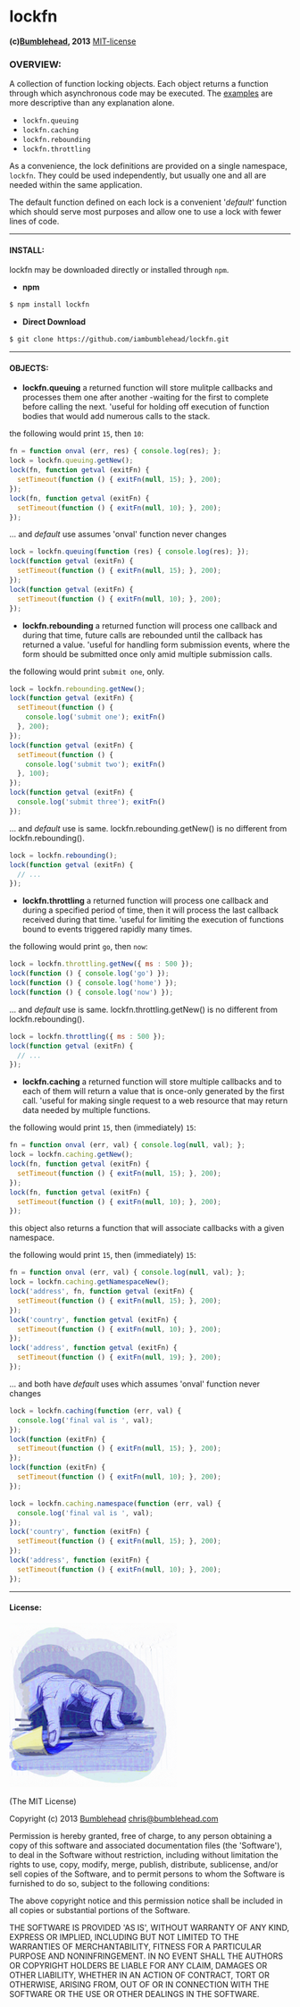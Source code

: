 lockfn
======
**(c)[Bumblehead][0], 2013** [MIT-license](#license)

### OVERVIEW:

A collection of function locking objects. Each object returns a function through which asynchronous code may be executed. The [examples](#objects) are more descriptive than any explanation alone.

 * `lockfn.queuing`
 * `lockfn.caching`
 * `lockfn.rebounding`
 * `lockfn.throttling`

As a convenience, the lock definitions are provided on a single namespace, `lockfn`. They could be used independently, but usually one and all are needed within the same application.

The default function defined on each lock is a convenient '_default_' function which should serve most purposes and allow one to use a lock with fewer lines of code.

[0]: http://www.bumblehead.com                            "bumblehead"

---------------------------------------------------------
#### <a id="install"></a>INSTALL:

lockfn may be downloaded directly or installed through `npm`.

 * **npm**   

 ```bash
 $ npm install lockfn
 ```

 * **Direct Download**
 
 ```bash  
 $ git clone https://github.com/iambumblehead/lockfn.git
 ```

---------------------------------------------------------
#### <a id="objects">OBJECTS:

 - **lockfn.queuing**
   a returned function will store mulitple callbacks and processes them one after another -waiting for the first to complete before calling the next. 'useful for holding off execution of function bodies that would add numerous calls to the stack.

  the following would print `15`, then `10`:

  ```javascript
  fn = function onval (err, res) { console.log(res); };
  lock = lockfn.queuing.getNew();
  lock(fn, function getval (exitFn) {
    setTimeout(function () { exitFn(null, 15); }, 200);
  });
  lock(fn, function getval (exitFn) {
    setTimeout(function () { exitFn(null, 10); }, 200);
  });
  ```

  ... and _default_ use assumes 'onval' function never changes
  ```javascript
  lock = lockfn.queuing(function (res) { console.log(res); });
  lock(function getval (exitFn) {
    setTimeout(function () { exitFn(null, 15); }, 200);
  });
  lock(function getval (exitFn) {
    setTimeout(function () { exitFn(null, 10); }, 200);
  }); 
  ```
 
 - **lockfn.rebounding**
   a returned function will process one callback and during that time, future calls are rebounded until the callback has returned a value. 'useful for handling form submission events, where the form should be submitted once only amid multiple submission calls.

  the following would print `submit one`, only.

  ```javascript
  lock = lockfn.rebounding.getNew();
  lock(function getval (exitFn) {
    setTimeout(function () { 
      console.log('submit one'); exitFn() 
    }, 200);
  });
  lock(function getval (exitFn) {
    setTimeout(function () { 
      console.log('submit two'); exitFn() 
    }, 100);
  }); 
  lock(function getval (exitFn) {
    console.log('submit three'); exitFn() 
  });
  ```

  ... and _default_ use is same. lockfn.rebounding.getNew() is no different from lockfn.rebounding().
  ```javascript
  lock = lockfn.rebounding();
  lock(function getval (exitFn) {
    // ...
  });
  ```

 - **lockfn.throttling**
 a returned function will process one callback and during a specified period of time, then it will process the last callback received during that time. 'useful for limiting the execution of functions bound to events triggered rapidly many times.

 the following would print `go`, then `now`: 
 
  ```javascript 
  lock = lockfn.throttling.getNew({ ms : 500 });
  lock(function () { console.log('go') });
  lock(function () { console.log('home') }); 
  lock(function () { console.log('now') });
  ```

  ... and _default_ use is same. lockfn.throttling.getNew() is no different from lockfn.rebounding().
  ```javascript
  lock = lockfn.throttling({ ms : 500 });
  lock(function getval (exitFn) {
    // ...
  });
  ```

 - **lockfn.caching**
   a returned function will store multiple callbacks and to each of them will return a value that is once-only generated by the first call. 'useful for making single request to a web resource that may return data needed by multiple functions.

  the following would print `15`, then (immediately) `15`:

  ```javascript
  fn = function onval (err, val) { console.log(null, val); };
  lock = lockfn.caching.getNew();
  lock(fn, function getval (exitFn) {
    setTimeout(function () { exitFn(null, 15); }, 200);
  });
  lock(fn, function getval (exitFn) {
    setTimeout(function () { exitFn(null, 10); }, 200);
  }); 
  ```
 
  this object also returns a function that will associate callbacks with a given namespace.

  the following would print `15`, then (immediately) `15`:
 
  ```javascript
  fn = function onval (err, val) { console.log(null, val); };
  lock = lockfn.caching.getNamespaceNew();
  lock('address', fn, function getval (exitFn) {
    setTimeout(function () { exitFn(null, 15); }, 200);
  });
  lock('country', function getval (exitFn) {
    setTimeout(function () { exitFn(null, 10); }, 200);
  }); 
  lock('address', function getval (exitFn) {
    setTimeout(function () { exitFn(null, 19); }, 200);
  });
  ```
  
  ... and both have _default_ uses which assumes 'onval' function never changes
  ```javascript
  lock = lockfn.caching(function (err, val) {
    console.log('final val is ', val);
  });
  lock(function (exitFn) {
    setTimeout(function () { exitFn(null, 15); }, 200);
  });
  lock(function (exitFn) {
    setTimeout(function () { exitFn(null, 10); }, 200);
  });
  ```
  ```javascript
  lock = lockfn.caching.namespace(function (err, val) {
    console.log('final val is ', val);
  });
  lock('country', function (exitFn) {
    setTimeout(function () { exitFn(null, 15); }, 200);
  });
  lock('address', function (exitFn) {
    setTimeout(function () { exitFn(null, 10); }, 200);
  });
  ```

---------------------------------------------------------

#### <a id="license">License:

![scrounge](https://github.com/iambumblehead/scroungejs/raw/master/img/hand.png) 

(The MIT License)

Copyright (c) 2013 [Bumblehead][0] <chris@bumblehead.com>

Permission is hereby granted, free of charge, to any person obtaining a copy of this software and associated documentation files (the 'Software'), to deal in the Software without restriction, including without limitation the rights to use, copy, modify, merge, publish, distribute, sublicense, and/or sell copies of the Software, and to permit persons to whom the Software is furnished to do so, subject to the following conditions:

The above copyright notice and this permission notice shall be included in all copies or substantial portions of the Software.

THE SOFTWARE IS PROVIDED 'AS IS', WITHOUT WARRANTY OF ANY KIND, EXPRESS OR IMPLIED, INCLUDING BUT NOT LIMITED TO THE WARRANTIES OF MERCHANTABILITY, FITNESS FOR A PARTICULAR PURPOSE AND NONINFRINGEMENT. IN NO EVENT SHALL THE AUTHORS OR COPYRIGHT HOLDERS BE LIABLE FOR ANY CLAIM, DAMAGES OR OTHER LIABILITY, WHETHER IN AN ACTION OF CONTRACT, TORT OR OTHERWISE, ARISING FROM, OUT OF OR IN CONNECTION WITH THE SOFTWARE OR THE USE OR OTHER DEALINGS IN THE SOFTWARE.
